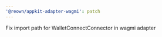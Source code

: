 ```yaml
---
'@reown/appkit-adapter-wagmi': patch
---
```


Fix import path for WalletConnectConnector in wagmi adapter
